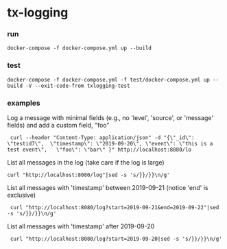 # tx-logging

### run

```
docker-compose -f docker-compose.yml up --build
```

### test
```
docker-compose -f docker-compose.yml -f test/docker-compose.yml up --build -V --exit-code-from txlogging-test
```

### examples
Log a message with minimal fields (e.g., no 'level', 'source', or 'message' fields) and add a custom field, "foo"
```
 curl --header "Content-Type: application/json" -d "{\"_id\": \"testid7\",  \"timestamp\": \"2019-09-20\", \"event\": \"this is a test event\",   \"foo\": \"bar\" }" http://localhost:8080/lo
 ```
 
 List all messages in the log (take care if the log is large)
 ```
 curl "http://localhost:8080/log"|sed -s 's/}}/}}\n/g'
 ```
 
 List all messages with 'timestamp' between 2019-09-21 (notice 'end' is exclusive)
 ```
  curl "http://localhost:8080/log?start=2019-09-21&end=2019-09-22"|sed -s 's/}}/}}\n/g'
  ```
  
 List all messages with 'timestamp' after 2019-09-20
 ```
  curl "http://localhost:8080/log?start=2019-09-20|sed -s 's/}}/}}\n/g'
  ```
